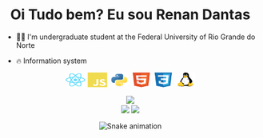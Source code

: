 <div align="left">
  
  <h1 align="center">
    Oi Tudo bem? Eu sou Renan Dantas
  </h1>
  
- 👨‍💻 I'm undergraduate student at the Federal University of Rio Grande do Norte

- 🔥 Information system
  
</div>
<div align="center" valign="top">
      <img align="center" alt="React" height="30" width="40" src="https://raw.githubusercontent.com/devicons/devicon/master/icons/react/react-original.svg">
      <img align="center" alt="Js" height="30" width="40" src="https://raw.githubusercontent.com/devicons/devicon/master/icons/javascript/javascript-plain.svg">
      <img align="center" alt="Python" height="30" width="40" src="https://raw.githubusercontent.com/devicons/devicon/master/icons/python/python-original.svg">
      <img align="center" alt="HTML" height="30" width="40" src="https://raw.githubusercontent.com/devicons/devicon/master/icons/html5/html5-original.svg">
      <img align="center" alt="CSS" height="30" width="40" src="https://raw.githubusercontent.com/devicons/devicon/master/icons/css3/css3-original.svg">
      <img align="center" alt="linux" height="30" width="40" src="https://raw.githubusercontent.com/devicons/devicon/master/icons/linux/linux-original.svg">
    </div><br>
<div align="center">
  <a href="https://github.com/renanvaled">
    <img height="150em" src="https://github-readme-stats.vercel.app/api?username=renanvaled&show_icons=true&theme=tokyonight"/>
    
  </a>
</div>



<div align="center">
  <a href="https://www.instagram.com/renandanth/" target="_blank"><img src="https://img.shields.io/badge/-Instagram-%23E4405F?style=for-the-badge&logo=instagram&logoColor=white" target="_blank"></a>
  <a href="mailto:renanvaledantas@gmail.com"><img src="https://img.shields.io/badge/-Gmail-%23333?style=for-the-badge&logo=gmail&logoColor=white" target="_blank"></a>
</div>

<div align="center">

  ![Snake animation](https://github.com/danielbped/danielbped/blob/output/github-contribution-grid-snake.svg)
  
</div>

